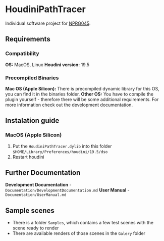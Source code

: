 # HoudiniPathTracer
Individual software project for [NPRG045](https://is.cuni.cz/studium/predmety/index.php?do=predmet&kod=NPRG045).

## Requirements
### Compatibility
**OS:** MacOS, Linux 
**Houdini version:** 19.5

### Precompiled Binaries
**Mac OS (Apple Silicon):** There is precompiled dynamic library for this OS, you can find it in the binaries folder.
**Other OS:** You have to compile the plugin yourself - therefore there will be some additional requirements. For more information check out the development documentation.

## Instalation guide
### MacOS (Apple Silicon)
1) Put the `HoudiniPathTracer.dylib` into this folder `$HOME/Library/Preferences/houdini/19.5/dso`
2) Restart houdini

## Further Documentation
**Development Documentation** - `Documentation/DevelopmentDocumentation.md`
**User Manual** - `Documentation/UserManual.md`

## Sample scenes
- There is a folder `Samples`, which contains a few test scenes with the scene ready to render
- There are available renders of those scenes in the `Galery` folder